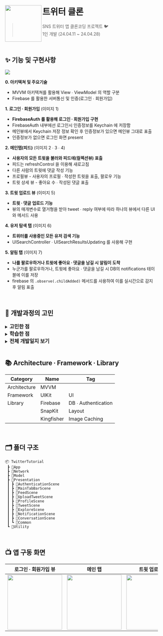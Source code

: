 
# 트위터 클론<img src="https://github.com/chldudqlsdl/Twitter-Clone/assets/83645833/8f1f4b8b-e8c6-47b4-a181-8f455f8b32b2" align=left width=120>

> SNS 트위터 앱 클론코딩 프로젝트 🐦  
> 1인 개발 (24.04.11 ~ 24.04.28)

<br />

## ✨ 기능 및 구현사항
<img src="https://github.com/chldudqlsdl/Twitter-Clone/assets/83645833/908a38fc-a75c-4e4c-a5d7-8c360a5acc92" >

**0. 아키텍쳐 및 주요기술** 
  - MVVM 아키텍쳐를 활용해 View ∙ ViewModel 의 역할 구분
 - Firebase 를 활용한 서버통신 및 인증(로그인 ∙ 회원가입)

**1. 로그인 ∙ 회원가입** (이미지 1)
  - **FirebaseAuth 를 활용해 로그인 ∙ 회원가입 구현**
  - FirebaseAuth 내부에선 로그인시 인증정보를 Keychain 에 저장함
  - 메인뷰에서 Keychain 저장 정보 확인 후 인증정보가 있으면 메인뷰 그대로 표출
  - 인증정보가 없으면 로그인 화면 present

**2. 메인탭(피드)** (이미지 2 ∙ 3 ∙ 4)
  - **사용자의 모든 트윗을 불러와 피드에(컬렉션뷰) 표출**
  - 피드는 refreshControl 을 이용해 새로고침
 -  다른 사람의 트윗에 댓글 작성 기능
  - 프로필뷰 - 사용자의 프로필 ∙ 작성한 트윗을 표출, 팔로우 기능
  - 트윗 상세 뷰 - 좋아요 수 ∙ 작성된 댓글 표출

**3. 트윗 업로드 뷰** (이미지 5)
 - **트윗 ∙ 댓글 업로드 기능**
 - 뷰의 매개변수로 열거형을 받아 tweet ∙ reply 여부에 따라 하나의 뷰에서 다른 UI와 메서드 사용

**4. 유저 탐색 탭** (이미지 6)
 - **트위터를 사용중인 모든 유저 검색 기능**
- UISearchController ∙ UISearchResultsUpdating 를 사용해 구현

**5. 알림 탭** (이미지 7)
 - **나를 팔로우하거나 트윗에 좋아요 ∙ 댓글을 남길 시 알림이 도착**
- 누군가를 팔로우하거나, 트윗에 좋아요 ∙ 댓글을 남길 시 DB의 notifications 테이블에 이를 저장
- firebase 의 `.observe(.childAdded)` 메서드를 사용하여 이를 실시간으로 감지 후 알림 표출



<br />


## 🤔 개발과정의 고민

<details>
<summary><strong style="font-size: 1.2em;">고민한 점</strong></summary>

## 순환참조를 통한 메모리 누수를 실험을 통해 눈으로 확인

**[실험영상링크(Youtube)](https://youtu.be/3YWHEmkB2C0?si=6q0Q1wwKUlTxYHmC&t=1m44s)**

**커스텀 델리게이트 패턴을 사용하면서 순환참조가 일어나는 상황이 발생**

`ProfileController` 클래스가 참조하는 컬렉션뷰의 헤더로 `ProfileHeader` 의 인스턴스가 할당되면서 참조가 발생한다. 이어서 `ProfileHeader` 의 delegate 로 `ProfileController(self)` 가 할당되면서 다시 참조가 발생한다.  
이는 서로 강하게 참조하고 있기 때문에 순환참조가 발생하는 상황이며 이것이 메모리 누수를 야기한다

```swift
// ProfileController
extension ProfileController {
    override func collectionView(_ collectionView: UICollectionView, viewForSupplementaryElementOfKind kind: String, at indexPath: IndexPath) -> UICollectionReusableView {
        let header = collectionView.dequeueReusableSupplementaryView(ofKind: kind, withReuseIdentifier: headerIdentifier, for: indexPath) as! ProfileHeader
        header.user = user
        header.delegate = self
        return header
    }
}
// ProfileHeader
class ProfileHeader: UICollectionReusableView {
    var delegate: ProfileHeaderDelegate?
    // weak var delegate: ProfileHeaderDelegate?
    // ... [후략] ...
}
```

 **메모리 누수를 실험을 통해 그래프로 확인하기**

순환참조를 방지하는 것은 `weak var delegate` 과 같이 약하게 참조하게 변경하면 달성할 수 있다. 하지만 나아가 실제로 메모리 누수가 발생할 경우 메모리 그래프가 어떻게 변하는지 확인해보았다. 

`weak` 를 써준 경우와 안 써준 경우 각각 열번씩 `ProfileController` 뷰를 열고 닫은 후 메모리 사용량을 비교해본 모습이다. `weak` 를 써주지 않은 경우 반대의 경우보다 4MB 의 메모리가 더 사용되고 있음을 확인하였다.

커스텀 델리게이트 패턴 사용의 경우나, 클로저가 self 를 캡처하는 경우 기계적으로 weak 를 써줄 때가 많았지만, 메모리 누수 상황을 실험하면서 중요성을 절감하게 되었다.

<img width="250" src="https://github.com/chldudqlsdl/Twitter-Clone/assets/83645833/59298d38-ed09-47ba-8a04-b124e3e71222">

<img width="250" alt="스크린샷 2024-06-22 오후 4 31 19" src="https://github.com/chldudqlsdl/Twitter-Clone/assets/83645833/ba36dab7-67ba-4d68-bf61-ab245bbbb44e">



## 커스텀 액션시트 만들기

<img width="200" alt="스크린샷 2024-06-22 오후 6 00 35" src="https://github.com/chldudqlsdl/Twitter-Clone/assets/83645833/d32537ff-d5bb-434f-b90c-83e337dbf2c9">

<br>
<br>

 **UIAlertController 와 최대한 유사하게 구현하기**

UIAlertController 와 같이 네비게이션바나 탭바 위를 덮어야 하고, 뒷배경이 흐려져야 한다. 기존의 ViewController 를 present 하거나, navigationController 에서 pushViewController 하는 방식으로는 구현불가

**뷰의 계층구조**

배경의 뷰를 그대로 살리면서 앞단에 액션시트를 추가하려면 뷰 계층구조의 루트 컨테이너인 UIWindow 에 뷰를 추가하여야 한다. 뷰 계층구조는 넓게 보면 UIScreen - UIWindowScene - UIWindow 로 구성되어 있는데, UIWindowScene 을 통해서 UIWindow 에 접근할 수 있다. `isKeyWindow` 속성은 현재 사용자 입력을 받는 UIWindow 를 의미하기에 해당 속성이 true 인 UIWindow 에 접근하여 원하는 작업을 수행할 수 있다.

```swift
// ActionSheetLauncher
func show() {
    guard let windowScene = UIApplication.shared.connectedScenes.first as? UIWindowScene else { return }
    guard let window = windowScene.windows.first(where: { $0.isKeyWindow }) else { return }
    
    window.addSubview(blackView)
    blackView.frame = window.frame
    
    window.addSubview(tableView)
    tableView.frame = CGRect(x: 0, y: window.frame.height, width: window.frame.width, height: actionSheetHeight)
    
    UIView.animate(withDuration: 0.5) {
        self.blackView.alpha = 1
        self.tableView.frame.origin.y -= self.actionSheetHeight
    }
}
```

</details>

<details>
<summary><strong style="font-size: 1.2em;">학습한 점</strong></summary>

## 커스텀 델리게이트 패턴

### 뷰 컨트롤러간의 소통을 통해 이벤트 처리를 할 때, 커스텀 델리게이트 패턴 사용

```swift
// FeedController
extension FeedController {
    override func collectionView(_ collectionView: UICollectionView, cellForItemAt indexPath: IndexPath) -> UICollectionViewCell {
        let cell = collectionView.dequeueReusableCell(withReuseIdentifier: reuseIdentifier, for: indexPath) as! TweetCell
        cell.delegate = self
        return cell
    }
}
extension FeedController: TweetCellDelegate {
    func handleProfileImageTapped(_ cell: TweetCell) {
        let vc = ProfileController(user: user)
        navigationController?.pushViewController(vc, animated: true)
    }
}

// TweetCell
protocol TweetCellDelegate: AnyObject {
    func handleProfileImageTapped(_ cell: TweetCell)
}
class TweetCell : UICollectionViewCell {
    weak var delegate: TweetCellDelegate?
    
    @objc func handleProfileImageTapped() {
        delegate?.handleProfileImageTapped(self)
    }
}
```

## Enum 을 활용해 재사용 가능한 코드 작성하기

<img width="200" alt="스크린샷 2024-06-22 오후 9 53 22" src="https://github.com/chldudqlsdl/Twitter-Clone/assets/83645833/90386eac-98a7-4467-854d-369e22ba531f">
<img width="200" alt="스크린샷 2024-06-22 오후 9 53 40" src="https://github.com/chldudqlsdl/Twitter-Clone/assets/83645833/36a5e429-0bbf-41f9-ad55-16af0ad5df88">

위 그림과 같이 트윗을 작성하는 뷰와 다른 사람의 트윗에 대해 댓글을 작성한 뷰는 매우 유사하다. 뷰를 따로 만들지 않고, 하나의 뷰에 매개변수로 tweet 과 reply 케이스를 가지는 Enum 을 할당하여 재사용 가능한 뷰를 구현하였다. 

reply 케이스는 연관값을 매개변수로 받아 어떤 tweet 에 대한 reply 인지도 구분하도록 하였다. 작성된 글을 업로드하는 메서드에서도 케이스 별로 다른 코드를 작성해주었다.

```swift
// UploadTweetViewModel
enum UploadTweetConfiguration {
    case tweet
    case reply(Tweet)
}

class UploadTweetViewModel {
    let actionButtonTitle: String
    init(config: UploadTweetConfiguration) {
        switch config {
        case .tweet:
            actionButtonTitle = "Tweet"
        case .reply(let tweet):
            actionButtonTitle = "Reply"
        }
    }
}

// uploadTweetController
class UploadTweetController: UIViewController {
    private let config: UploadTweetConfiguration
    private lazy var viewModel = UploadTweetViewModel(config: config)
    
    @objc func handleUploadTweet() {
        TweetService.shared.uploadTweet(caption: caption, type: config) 
    }
}

// TweetService
struct TweetService {
    func uploadTweet(caption: String, type: UploadTweetConfiguration, completion: @escaping ( Error?, DatabaseReference) -> Void) {       
        switch type {
        case .tweet:
            REF_TWEETS.childByAutoId().updateChildValues(values) { err, ref in
                REF_USER_TWEETS.child(uid).updateChildValues([tweetID: 1], withCompletionBlock: completion)
            }
        case .reply(let tweet):
            REF_TWEET_REPLIES.child(tweet.tweetID).childByAutoId().updateChildValues(values, withCompletionBlock: completion)
        }
    }
}
```

</details>

<details>
<summary><strong style="font-size: 1.2em;">전체 개발일지 보기</strong></summary>

<br />
  
**[전체 개발 일지 링크(Notion)](https://slowsteadybrown.notion.site/Twitter-iOS-Clone-5d7e0d87ea594045a448c9f636283782?pvs=4)**
  
</details>

<br />

## 📚 Architecture ∙ Framework ∙ Library

| Category| Name | Tag |
| ---| --- | --- |
| Architecture| MVVM |  |
| Framework| UIKit | UI |
|Library | Firebase | DB ∙ Authentication |
| | SnapKit | Layout |
| | Kingfisher | Image Caching |

<br />

## 🗂 폴더 구조
~~~
📦 TwitterTutorial
 ┣ 📂App
 ┣ 📂Network
 ┣ 📂Model
 ┣ 📂Presentation
 ┃ ┣ 📂AuthenticationScene
 ┃ ┣ 📂MainTabBarScene
 ┃ ┣ 📂FeedScene
 ┃ ┣ 📂UploadTweetScene
 ┃ ┣ 📂ProfileScene
 ┃ ┣ 📂TweetScene
 ┃ ┣ 📂ExploreScene
 ┃ ┣ 📂NotificationScene
 ┃ ┣ 📂ConversationScene
 ┃ ┗ 📂Common
 ┗ 📂Utility
~~~

<br />

## 📺 앱 구동 화면 
|로그인 ∙ 회원가입 뷰|메인 탭|트윗 업로드 뷰|유저 탐색 탭|알림 탭|
|-|-|-|-|-|
|<img width="180" src="https://github.com/chldudqlsdl/ODindi/assets/83645833/ce54e955-4b91-4c8d-9e98-78feb91d4bae">|<img width="180" src="https://github.com/chldudqlsdl/ODindi/assets/83645833/7aafa33b-6249-4931-a922-086e87816e6f">|<img width="180" src="https://github.com/chldudqlsdl/ODindi/assets/83645833/45486562-e6c1-42db-bf18-3d19cababcb5">|<img width="180" src="https://github.com/chldudqlsdl/ODindi/assets/83645833/e4c8b61f-ecc0-4c6f-9ce7-51f39197b308">|<img width="180" src="https://github.com/chldudqlsdl/ODindi/assets/83645833/525a2c96-d117-4522-b2f6-cee401af29f3">|




